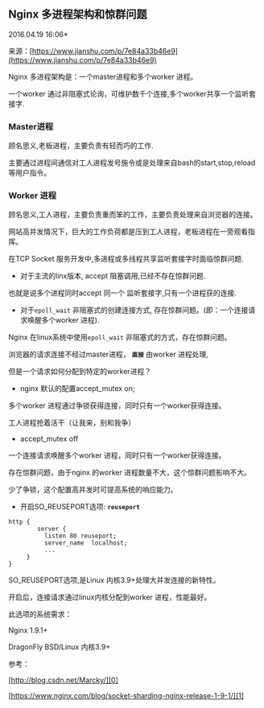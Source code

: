 ## Nginx 多进程架构和惊群问题

2016.04.19 16:06*

来源：[https://www.jianshu.com/p/7e84a33b46e9](https://www.jianshu.com/p/7e84a33b46e9)


Nginx 多进程架构是：一个master进程和多个worker 进程。

一个worker 通过非阻塞式论询，可维护数千个连接,多个worker共享一个监听套接字.
### Master进程

顾名思义,老板进程，主要负责有轻而巧的工作.

主要通过进程间通信对工人进程发号施令或是处理来自bash的start,stop,reload等用户指令。
### Worker 进程

顾名思义,工人进程，主要负责重而笨的工作，主要负责处理来自浏览器的连接。

网站高并发情况下，巨大的工作负荷都是压到工人进程，老板进程在一旁观看指挥。

在TCP Socket 服务开发中,多进程或多线程共享监听套接字时面临惊群问题.


* 对于主流的linx版本, accept 阻塞调用,已经不存在惊群问题.

也就是说多个进程同时accept 同一个 监听套接字,只有一个进程获的连接.

* 对于`epoll_wait` 非阻塞式的创建连接方式, 存在惊群问题。(即：一个连接请求唤醒多个worker 进程).


Nginx 在linux系统中使用`epoll_wait` 非阻塞式的方式，存在惊群问题。

浏览器的请求连接不经过master进程， **`直接`** 由worker 进程处理,

但是一个请求如何分配到特定的worker进程？


* nginx 默认的配置accept_mutex on;

多个worker 进程通过争锁获得连接，同时只有一个worker获得连接。

工人进程抢着活干（让我来，别和我争）
* accept_mutex off

一个连接请求唤醒多个worker 进程，同时只有一个worker获得连接。

存在惊群问题，由于nginx 的worker 进程数量不大，这个惊群问题影响不大。

少了争锁，这个配置高并发时可提高系统的响应能力。
* 开启SO_REUSEPORT选项: **`reuseport`** 


```nginx
http {
        server {
          listen 80 reuseport;
          server_name  localhost;
          ...
     }
}

```

SO_REUSEPORT选项,是Linux 内核3.9+处理大并发连接的新特性。

开启后，连接请求通过linux内核分配到worker 进程，性能最好。

此选项的系统需求：

Nginx 1.9.1+

DragonFly BSD/Linux 内核3.9+

参考：

[http://blog.csdn.net/Marcky/][0]

[https://www.nginx.com/blog/socket-sharding-nginx-release-1-9-1/][1]


[0]: https://link.jianshu.com?t=http://blog.csdn.net/Marcky/
[1]: https://link.jianshu.com?t=https://www.nginx.com/blog/socket-sharding-nginx-release-1-9-1/